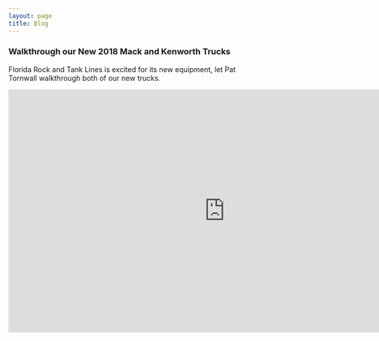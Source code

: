 ```yaml
---
layout: page
title: Blog
---
```

		    
### Walkthrough our New 2018 Mack and Kenworth Trucks

Florida Rock and Tank Lines is excited for its new equipment, let Pat Tornwall walkthrough both of our new trucks.

<iframe allow="encrypted-media" allowfullscreen="" frameborder="0" gesture="media" height="480" src="https://www.youtube.com/embed/i6usalPyBu8" width="854"></iframe>
